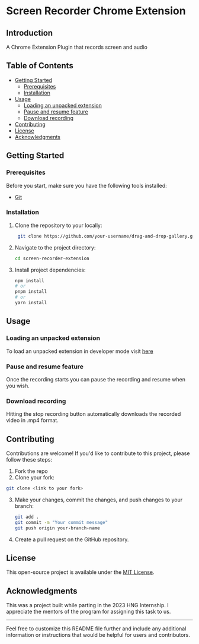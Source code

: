 # Screen Recorder Chrome Extension

## Introduction

A Chrome Extension Plugin that records screen and audio

## Table of Contents

- [Getting Started](#getting-started)
  - [Prerequisites](#prerequisites)
  - [Installation](#installation)
- [Usage](#usage)
  - [Loading an unpacked extension](#loading-an-unpacked-extension)
  - [Pause and resume feature](#pause-and-resume-feature)
  - [Download recording](#download-recording)
- [Contributing](#contributing)
- [License](#license)
- [Acknowledgments](#acknowledgments)

## Getting Started

### Prerequisites
Before you start, make sure you have the following tools installed:

- [Git](https://git-scm.com/)

### Installation
1. Clone the repository to your locally:

   ```bash
    git clone https://github.com/your-username/drag-and-drop-gallery.git
   ```
2. Navigate to the project directory:

   ```bash
   cd screen-recorder-extension
   ```

3. Install project dependencies:

   ```bash
   npm install
   # or
   pnpm install
   # or
   yarn install
   ```

## Usage

### Loading an unpacked extension
To load an unpacked extension in developer mode visit [here](https://developer.chrome.com/docs/extensions/mv3/getstarted/development-basics/#load-unpacked)

### Pause and resume feature
Once the recording starts you can pause the recording and resume when you wish.

### Download recording
Hitting the stop recording button automatically downloads the recorded video in .mp4 format.

## Contributing

Contributions are welcome! If you'd like to contribute to this project, please follow these steps:

1. Fork the repo
2. Clone your fork:
```bash
git clone <link to your fork>
```
3. Make your changes, commit the changes, and push changes to your branch:

   ```bash
   git add .
   git commit -m "Your commit message"
   git push origin your-branch-name
   ```

4. Create a pull request on the GitHub repository.

## License

This open-source project is available under the [MIT License](LICENSE).

## Acknowledgments
This was a project built while parting in the 2023 HNG Internship. I appreciate the mentors of the program for assigning this task to us.


---

Feel free to customize this README file further and include any additional information or instructions that would be helpful for users and contributors.

